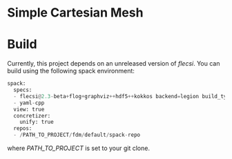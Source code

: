 # Simple Cartesian Mesh

# Build

Currently, this project depends on an unreleased version of _flecsi_.
You can build using the following spack environment:

```python
spack:
  specs:
  - flecsi@2.3-beta+flog+graphviz++hdf5++kokkos backend=legion build_type=Debug caliper_detail=medium ^legion network=gasnet conduit=mpi
  - yaml-cpp
  view: true
  concretizer:
    unify: true
  repos:
  - /PATH_TO_PROJECT/fdm/default/spack-repo
```
where _PATH\_TO\_PROJECT_ is set to your git clone.

<!-- vim: set tabstop=2 shiftwidth=2 expandtab fo=cqt tw=72 : -->
